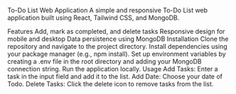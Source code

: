 To-Do List Web Application
A simple and responsive To-Do List web application built using React, Tailwind CSS, and MongoDB.

Features
Add, mark as completed, and delete tasks
Responsive design for mobile and desktop
Data persistence using MongoDB
Installation
Clone the repository and navigate to the project directory.
Install dependencies using your package manager (e.g., npm install).
Set up environment variables by creating a .env file in the root directory and adding your MongoDB connection string.
Run the application locally.
Usage
Add Tasks: Enter a task in the input field and add it to the list.
Add Date: Choose your date of Todo.
Delete Tasks: Click the delete icon to remove tasks from the list.
